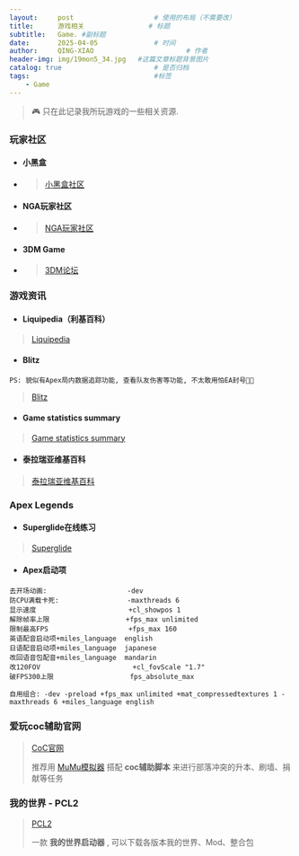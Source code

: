 ```yaml
---
layout:     post   				    # 使用的布局（不需要改）
title:      游戏相关 				# 标题 
subtitle:   Game. #副标题
date:       2025-04-05 				# 时间
author:     QING-XIAO						# 作者
header-img: img/19mon5_34.jpg 	#这篇文章标题背景图片
catalog: true 						# 是否归档
tags:								#标签
    - Game
---
```


> 🎮 只在此记录我所玩游戏的一些相关资源.

### 玩家社区
- #### 小黑盒
- > <a href="https://www.xiaoheihe.cn/app/bbs/home" target="_blank">小黑盒社区</a>
- #### NGA玩家社区
- > <a href="http://ngabbs.com/" target="_blank">NGA玩家社区</a>
- #### 3DM Game
- > <a href="https://bbs.3dmgame.com/forum.php" target="_blank">3DM论坛</a>

### 游戏资讯
- #### Liquipedia（利基百科）
> <a href="https://liquipedia.net/" target="_blank">Liquipedia</a>
- #### Blitz
```
PS: 貌似有Apex局内数据追踪功能, 查看队友伤害等功能, 不太敢用怕EA封号🤣🤣
```
> <a href="https://blitz.gg/apex" target="_blank">Blitz</a> 
 
- #### Game statistics summary
> <a href="https://apexlegendsstatus.com/gamestats" target="_blank">Game statistics summary</a>
- #### 泰拉瑞亚维基百科
> <a href="https://terraria.wiki.gg/zh/wiki/Terraria_Wiki" target="_blank">泰拉瑞亚维基百科</a>

### Apex Legends
- #### Superglide在线练习
> <a href="https://apexmovement.tech/superglidetrainer/" target="_blank">Superglide</a>
- #### Apex启动项
```
去开场动画:                    -dev  
防CPU满载卡死:                 -maxthreads 6     
显示速度                       +cl_showpos 1 
解除帧率上限                   +fps_max unlimited
限制最高FPS                    +fps_max 160
英语配音启动项+miles_language  english
日语配音启动项+miles_language  japanese
改回语音包配音+miles_language  mandarin
改120FOV                       +cl_fovScale "1.7"
破FPS300上限                   fps_absolute_max
```
```
自用组合: -dev -preload +fps_max unlimited +mat_compressedtextures 1 -maxthreads 6 +miles_language english
```

### 爱玩coc辅助官网
> <a href="http://aiwan.yicp.fun:88/qqqun.html" target="_blank">CoC官网</a>
>
> 推荐用 <a href="https://mumu.163.com/" target="_blank">MuMu模拟器</a> 搭配 **coc辅助脚本** 来进行部落冲突的升本、刷墙、捐献等任务

### 我的世界 - PCL2
> <a href="https://afdian.com/a/LTCat" target="_blank">PCL2</a>
>
> 一款 **我的世界启动器** , 可以下载各版本我的世界、Mod、整合包

